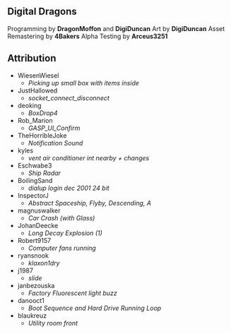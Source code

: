 ## Digital Dragons
Programming by **DragonMoffon** and **DigiDuncan**
Art by **DigiDuncan**
Asset Remastering by **4Bakers**
Alpha Testing by **Arceus3251**

## Attribution
- WiesenWiesel
    - *Picking up small box with items inside*
- JustHallowed
    - *socket_connect_disconnect*
- deoking
    - *BoxDrop4*
- Rob_Marion
    - *GASP_UI_Confirm*
- TheHorribleJoke
    - *Notification Sound*
- kyles
    - *vent air conditioner int nearby + changes*
- Eschwabe3
    - *Ship Radar*
- BoilingSand
    - *dialup login dec 2001 24 bit*
- InspectorJ
    - *Abstract Spaceship, Flyby, Descending, A*
- magnuswalker
    - *Car Crash (with Glass)*
- JohanDeecke
    - *Long Decay Explosion (1)*
- Robert9157
    - *Computer fans running*
- ryansnook
    - *klaxon1dry*
- j1987
    - *slide*
- janbezouska
    - *Factory Fluorescent light buzz*
- danooct1
    - *Boot Sequence and Hard Drive Running Loop*
- blaukreuz
    - *Utility room front*
